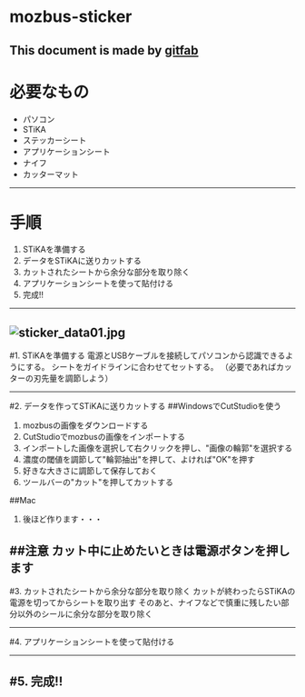 # mozbus-sticker
## 
This document is made by [gitfab](http://gitfab.org)
---
# 必要なもの

* パソコン
* STiKA
* ステッカーシート
* アプリケーションシート
* ナイフ
* カッターマット

---
# 手順

1. STiKAを準備する
2. データをSTiKAに送りカットする
3. カットされたシートから余分な部分を取り除く
4. アプリケーションシートを使って貼付ける
5. 完成!!
---
![sticker_data01.jpg](https://raw.github.com/dadaa/mozbus-sticker/master/gitfab/resources/sticker_data01.jpg)
---
#1. STiKAを準備する
電源とUSBケーブルを接続してパソコンから認識できるようにする。
シートをガイドラインに合わせてセットする。
（必要であればカッターの刃先量を調節しよう）

---
#2. データを作ってSTiKAに送りカットする
##WindowsでCutStudioを使う
1. mozbusの画像をダウンロードする
2. CutStudioでmozbusの画像をインポートする
3. インポートした画像を選択して右クリックを押し、"画像の輪郭"を選択する
4. 濃度の閾値を調節して"輪郭抽出"を押して、よければ"OK"を押す
5. 好きな大きさに調節して保存しておく
6. ツールバーの"カット"を押してカットする

##Mac
1. 後ほど作ります・・・

##注意
カット中に止めたいときは電源ボタンを押します
---
#3. カットされたシートから余分な部分を取り除く
カットが終わったらSTiKAの電源を切ってからシートを取り出す
そのあと、ナイフなどで慎重に残したい部分以外のシールに余分な部分を取り除く

---
#4. アプリケーションシートを使って貼付ける

---
#5. 完成!!
---
